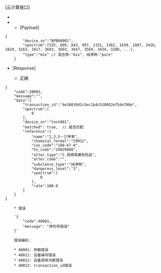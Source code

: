 [云计算接口]

- [POST]: http://collie.lqoptics.com/api/v1/calculate/

- [GET]: http://collie.lqoptics.com/api/v1/calculate/?device_sn="BPB00001"&transaction_id="000123123124"
  - [Payload]

```
{
    ​    "device_sn":"BPB00001",
    ​    "spectrum":[535, 689, 843, 997, 1151, 1362, 1639, 1987, 2426, 2829, 3163, 3417, 3603, 3603, 3647, 3569, 3434, 3288, ...],
    ​    "type":"mix" // 混合物:"mix", 纯净物:"pure"
    }
```

  - [Response]

    - 正确


```
{
    "code":20001,
    "message":"",
    "data":{
        "transaction_id":"4e10839d2c5ec1b4c520052ef5de708e",
        "spectrum":[
            0
        ],
        "device_sn":"test001",
        "matched": true,  // 是否匹配
        "reference":{
            "name":"1,3,5－三甲苯",
            "chemical_formal":"C9H12",
            "cas_code":"108-67-8",
            "hs_code":"29029080",
            "alter_type":"C.易燃易爆危险品",
            "alter_code":"",
            "substance_type":"纯净物",
            "dangerous_level":"3",
            "spectrum":[
                0
            ],
            "rate":100.0
        }
    }
}
```


```
    * 错误

    `{
    	"code":40001,
    	"message": "序列号错误"
    }`

    错误编码：

    * 40001: 参数错误
    * 40011: 设备编号错误
    * 40012: 设备调用次数错误
    * 40013: transaction_id错误
```